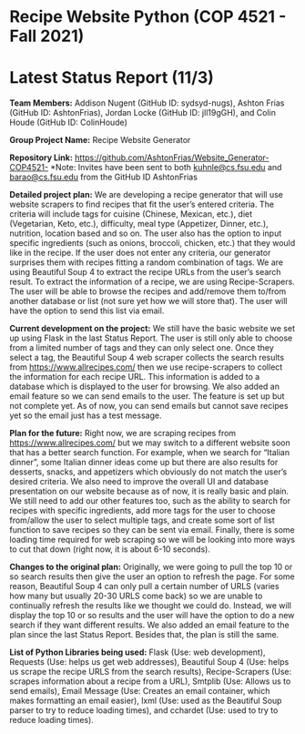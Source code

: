 # Recipe Website Python (COP 4521 - Fall 2021)
# Latest Status Report (11/3)

**Team Members:** Addison Nugent (GitHub ID: sydsyd-nugs), Ashton Frias (GitHub ID: AshtonFrias), Jordan Locke (GitHub ID: jll19gGH), and Colin Houde (GitHub ID: ColinHoude)

**Group Project Name:** Recipe Website Generator

**Repository Link:** https://github.com/AshtonFrias/Website_Generator-COP4521-
*Note: Invites have been sent to both kuhnle@cs.fsu.edu and barao@cs.fsu.edu from the GitHub ID AshtonFrias

**Detailed project plan:** We are developing a recipe generator that will use website scrapers to find recipes that fit the user’s entered criteria.  The criteria will include tags for cuisine (Chinese, Mexican, etc.), diet (Vegetarian, Keto, etc.), difficulty, meal type (Appetizer, Dinner, etc.), nutrition, location based and so on. The user also has the option to input specific ingredients (such as onions, broccoli, chicken, etc.) that they would like in the recipe. If the user does not enter any criteria, our generator surprises them with recipes fitting a random combination of tags. We are using Beautiful Soup 4 to extract the recipe URLs from the user’s search result. To extract the information of a recipe, we are using Recipe-Scrapers. The user will be able to browse the recipes and add/remove them to/from another database or list (not sure yet how we will store that). The user will have the option to send this list via email.

**Current development on the project:** We still have the basic website we set up using Flask in the last Status Report. The user is still only able to choose from a limited number of tags and they can only select one. Once they select a tag, the Beautiful Soup 4 web scraper collects the search results from https://www.allrecipes.com/ then we use recipe-scrapers to collect the information for each recipe URL. This information is added to a database which is displayed to the user for browsing. We also added an email feature so we can send emails to the user. The feature is set up but not complete yet. As of now, you can send emails but cannot save recipes yet so the email just has a test message.

**Plan for the future:** Right now, we are scraping recipes from https://www.allrecipes.com/ but we may  switch to a different website soon that has a better search function. For example, when we search for “Italian dinner”, some Italian dinner ideas come up but there are also results for desserts, snacks, and appetizers which obviously do not match the user’s desired criteria. We also need to improve the overall UI and database presentation on our website because as of now, it is really basic and plain. We still need to add our other features too, such as the ability to search for recipes with specific ingredients, add more tags for the user to choose from/allow the user to select multiple tags, and create some sort of list function to save recipes so they can be sent via email. Finally, there is some loading time required for web scraping so we will be looking into more ways to cut that down (right now, it is about 6-10 seconds).

**Changes to the original plan:** Originally, we were going to pull the top 10 or so search results then give the user an option to refresh the page. For some reason, Beautiful Soup 4 can only pull a certain number of URLS (varies how many  but usually 20-30 URLS come back) so we are unable to continually refresh the results like we thought we could do. Instead, we will display the top 10 or so results and the user will have the option to do a new search if they want different results. We also added an email feature to the plan since the last Status Report. Besides that, the plan is still the same.

**List of Python Libraries being used:** Flask (Use: web development), Requests (Use: helps us get web addresses), Beautiful Soup 4 (Use: helps us scrape the recipe URLS from the search results), Recipe-Scrapers (Use: scrapes information about a recipe from a URL), Smtplib (Use: Allows us to send emails), Email Message (Use: Creates an email container, which makes formatting an email easier), lxml (Use: used as the Beautiful Soup parser to try to reduce loading times), and cchardet (Use: used to try to reduce loading times).
